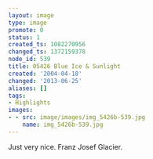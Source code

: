 ```yaml
---
layout: image
type: image
promote: 0
status: 1
created_ts: 1082270956
changed_ts: 1372159378
node_id: 539
title: 05426 Blue Ice & Sunlight
created: '2004-04-18'
changed: '2013-06-25'
aliases: []
tags:
- Highlights
images:
- - src: image/images/img_5426b-539.jpg
    name: img_5426b-539.jpg
---
```

Just very nice.  Franz Josef Glacier.
